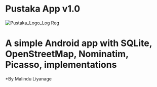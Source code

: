# Pustaka App v1.0 
![Pustaka_Logo_Log Reg](https://github.com/MalinduLiyanage/Pustaka_App_v1.0/assets/136006504/b4f452a2-a4b2-4e73-b96d-1fcff0bf96ba)

# A simple Android app with SQLite, OpenStreetMap, Nominatim, Picasso, implementations
*By Malindu Liyanage
